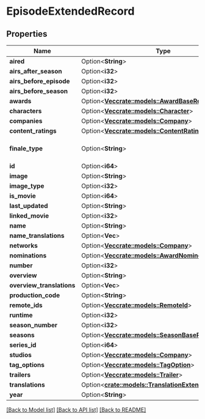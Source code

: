 # EpisodeExtendedRecord

## Properties

Name | Type | Description | Notes
------------ | ------------- | ------------- | -------------
**aired** | Option<**String**> |  | [optional]
**airs_after_season** | Option<**i32**> |  | [optional]
**airs_before_episode** | Option<**i32**> |  | [optional]
**airs_before_season** | Option<**i32**> |  | [optional]
**awards** | Option<[**Vec<crate::models::AwardBaseRecord>**](AwardBaseRecord.md)> |  | [optional]
**characters** | Option<[**Vec<crate::models::Character>**](Character.md)> |  | [optional]
**companies** | Option<[**Vec<crate::models::Company>**](Company.md)> |  | [optional]
**content_ratings** | Option<[**Vec<crate::models::ContentRating>**](ContentRating.md)> |  | [optional]
**finale_type** | Option<**String**> | season, midseason, or series | [optional]
**id** | Option<**i64**> |  | [optional]
**image** | Option<**String**> |  | [optional]
**image_type** | Option<**i32**> |  | [optional]
**is_movie** | Option<**i64**> |  | [optional]
**last_updated** | Option<**String**> |  | [optional]
**linked_movie** | Option<**i32**> |  | [optional]
**name** | Option<**String**> |  | [optional]
**name_translations** | Option<**Vec<String>**> |  | [optional]
**networks** | Option<[**Vec<crate::models::Company>**](Company.md)> |  | [optional]
**nominations** | Option<[**Vec<crate::models::AwardNomineeBaseRecord>**](AwardNomineeBaseRecord.md)> |  | [optional]
**number** | Option<**i32**> |  | [optional]
**overview** | Option<**String**> |  | [optional]
**overview_translations** | Option<**Vec<String>**> |  | [optional]
**production_code** | Option<**String**> |  | [optional]
**remote_ids** | Option<[**Vec<crate::models::RemoteId>**](RemoteID.md)> |  | [optional]
**runtime** | Option<**i32**> |  | [optional]
**season_number** | Option<**i32**> |  | [optional]
**seasons** | Option<[**Vec<crate::models::SeasonBaseRecord>**](SeasonBaseRecord.md)> |  | [optional]
**series_id** | Option<**i64**> |  | [optional]
**studios** | Option<[**Vec<crate::models::Company>**](Company.md)> |  | [optional]
**tag_options** | Option<[**Vec<crate::models::TagOption>**](TagOption.md)> |  | [optional]
**trailers** | Option<[**Vec<crate::models::Trailer>**](Trailer.md)> |  | [optional]
**translations** | Option<[**crate::models::TranslationExtended**](TranslationExtended.md)> |  | [optional]
**year** | Option<**String**> |  | [optional]

[[Back to Model list]](../README.md#documentation-for-models) [[Back to API list]](../README.md#documentation-for-api-endpoints) [[Back to README]](../README.md)


